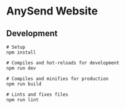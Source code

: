 # AnySend Website

## Development

```
# Setup
npm install

# Compiles and hot-reloads for development
npm run dev

# Compiles and minifies for production
npm run build

# Lints and fixes files
npm run lint
```
